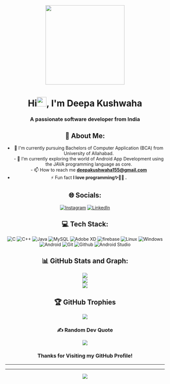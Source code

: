 
<div align="center">
<img src="https://i.pinimg.com/originals/9a/68/71/9a68716efc331fcc84e3a4ce5f23d18d.png" height="250px" width="250px"/>
<h1 align="center">Hi<img src="https://raw.githubusercontent.com/MartinHeinz/MartinHeinz/master/wave.gif" width="30px">, I'm Deepa Kushwaha</h1>
<h3 align="center">A passionate software developer from India</h3>


## 💫 About Me:
- 🔭 I'm currently pursuing Bachelors of Computer Application (BCA) from University of Allahabad.<br>- 🌱 I'm currently exploring the world of Android App Development using the JAVA programming language as core.<br>- 📫 How to reach me **deepakushwaha155@gmail.com** <br>
- ⚡ Fun fact **I love programming✨👩‍💻 .**


## 🌐 Socials:
[![Instagram](https://img.shields.io/badge/Instagram-%23E4405F.svg?logo=Instagram&logoColor=white)](https://instagram.com/_deepa_2917) [![LinkedIn](https://img.shields.io/badge/LinkedIn-%230077B5.svg?logo=linkedin&logoColor=white)](https://linkedin.com/in/deepa-kushwaha) 

## 💻 Tech Stack:
![C](https://img.shields.io/badge/c-%2300599C.svg?style=for-the-badge&logo=c&logoColor=white)
![C++](https://img.shields.io/badge/c++-%2300599C.svg?style=for-the-badge&logo=c%2B%2B&logoColor=white) 
![Java](https://img.shields.io/badge/java-%23ED8B00.svg?style=for-the-badge&logo=java&logoColor=white) 
![MySQL](https://img.shields.io/badge/mysql-%2300f.svg?style=for-the-badge&logo=mysql&logoColor=white)
![Adobe XD](https://img.shields.io/badge/Adobe%20XD-440137?style=for-the-badge&logo=Adobe%20XD&logoColor=#FF61F6)
 ![firebase](https://img.shields.io/badge/firebase-%2920f.svg?style=for-the-badge&logo=firebase&logoColor=#FF61F6)
 ![Linux](https://img.shields.io/badge/Linux-03443C?style=for-the-badge&logo=Linux&logoColor=white) 
 ![Windows](https://img.shields.io/badge/windows-3834F7?style=for-the-badge&logo=windows&logoColor=white)
 ![Android](https://img.shields.io/badge/Android-1FAA54?style=for-the-badge&logo=Android&logoColor=black) 
 ![Git](https://img.shields.io/badge/Git-F03032?style=for-the-badge&logo=git&logoColor=white) 
 ![Github](https://img.shields.io/badge/GitHub-181417?style=for-the-badge&logo=github&logoColor=white)
<img alt="Android Studio" src="https://img.shields.io/badge/Andoid-Studio-svg?style=for-the-badge&logo=Android&logoColor=white)" />


## 📊 GitHub Stats and Graph:
![](https://github-readme-stats.vercel.app/api?username=deepakushwaha17&theme=dark&hide_border=false&include_all_commits=false&count_private=false)<br/>
![](https://github-readme-streak-stats.herokuapp.com/?user=deepakushwaha17&theme=dark&hide_border=false)<br/>
![](https://github-readme-stats.vercel.app/api/top-langs/?username=deepakushwaha17&theme=dark&hide_border=false&include_all_commits=false&count_private=false&layout=compact)
<div align = "center" >
 </div>



## 🏆 GitHub Trophies
![](https://github-profile-trophy.vercel.app/?username=deepakushwaha17&theme=radical&no-frame=false&no-bg=true&margin-w=4)

### ✍️ Random Dev Quote
![](https://quotes-github-readme.vercel.app/api?type=horizontal&theme=radical)

### Thanks for Visiting my GitHub Profile!

---


---
[![](https://visitcount.itsvg.in/api?id=deepakushwaha17&icon=0&color=0)](https://visitcount.itsvg.in)



<!-- Proudly created with GPRM ( https://gprm.itsvg.in ) -->
